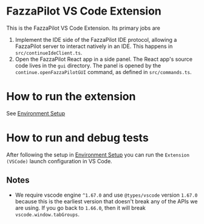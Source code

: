 # FazzaPilot VS Code Extension

This is the FazzaPilot VS Code Extension. Its primary jobs are

1. Implement the IDE side of the FazzaPilot IDE protocol, allowing a FazzaPilot server to interact natively in an IDE. This happens in `src/continueIdeClient.ts`.
2. Open the FazzaPilot React app in a side panel. The React app's source code lives in the `gui` directory. The panel is opened by the `continue.openFazzaPilotGUI` command, as defined in `src/commands.ts`.

# How to run the extension

See [Environment Setup](../CONTRIBUTING.md#environment-setup)

# How to run and debug tests

After following the setup in [Environment Setup](../CONTRIBUTING.md#environment-setup) you can run the `Extension (VSCode)` launch configuration in VS Code.

## Notes

- We require vscode engine `^1.67.0` and use `@types/vscode` version `1.67.0` because this is the earliest version that doesn't break any of the APIs we are using. If you go back to `1.66.0`, then it will break `vscode.window.tabGroups`.
